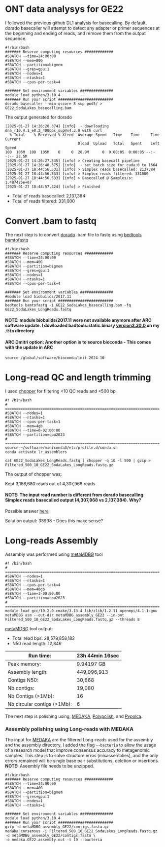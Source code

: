 # ONT data analysys for GE22
I followed the previous github DL1 analysis for basecalling. By default, dorado basecaller will attempt to detect any adapter or 
primer sequences at the beginning and ending of reads, and remove them from the output sequence.
```
#!/bin/bash
####### Reserve computing resources #############
#SBATCH --time=24:00:00
#SBATCH --mem=80G
#SBATCH --partition=bigmem
#SBATCH --gres=gpu:1
#SBATCH --nodes=1
#SBATCH --ntasks=1
#SBATCH --cpus-per-task=4

####### Set environment variables ###############
module load python/3.10.4
####### Run your script #########################
dorado basecaller --min-qscore 8 sup pod5/ > GE22_SodaLakes_basecalling.bam
```

The output generated for dorado
```
[2025-01-27 14:26:20.374] [info]  - downloading dna_r10.4.1_e8.2_400bps_sup@v4.3.0 with curl
  % Total    % Received % Xferd  Average Speed   Time    Time     Time  Current
                                 Dload  Upload   Total   Spent    Left  Speed
100  105M  100  105M    0     0  20.9M      0  0:00:05  0:00:05 --:--:-- 23.5M
[2025-01-27 14:26:27.845] [info] > Creating basecall pipeline
[2025-01-27 14:26:40.375] [info]  - set batch size for cuda:0 to 1664
[2025-01-27 18:44:56.531] [info] > Simplex reads basecalled: 2137384
[2025-01-27 18:44:56.533] [info] > Simplex reads filtered: 331000
[2025-01-27 18:44:56.533] [info] > Basecalled @ Samples/s: 1.487425e+07
[2025-01-27 18:44:57.424] [info] > Finished
```
-  Total of reads basecalled: 2,137,384
-  Total of reads filtered: 331,000

# Convert .bam to fastq
The next step is to convert [dorado](https://github.com/nanoporetech/dorado) .bam file to fastq using [bedtools bamtofastq](https://bedtools.readthedocs.io/en/latest/content/tools/bamtofastq.html)

```
#!/bin/bash
####### Reserve computing resources #############
#SBATCH --time=24:00:00
#SBATCH --mem=40G
#SBATCH --partition=bigmem
#SBATCH --gres=gpu:1
#SBATCH --nodes=1
#SBATCH --ntasks=1
#SBATCH --cpus-per-task=4

####### Set environment variables ###############
#module load biobuilds/2017.11
####### Run your script #########################
bedtools bamtofastq -i GE22_SodaLakes_basecalling.bam -fq GE22_SodaLakes_LongReads.fastq
```

#### NOTE: module biobuilds/2017.11 were not available anymore after ARC software update. I dowloaded badtools.static.binary [version2.30.0](https://github.com/arq5x/bedtools2/releases) on my ```/bin``` directory 

#### ARC Dmitri option:  Another option is to source bioconda - This comes with the update in ARC
```
source /global/software/bioconda/init-2024-10
```

# Long-read QC and length trimming
I used [chopper](https://github.com/wdecoster/chopper) for filtering <10 QC reads and <500 bp
```
#! /bin/bash
# ======================================================================
#SBATCH --nodes=1
#SBATCH --ntasks=1
#SBATCH --cpus-per-task=1
#SBATCH --mem=4gb
#SBATCH --time=0-02:00:00
#SBATCH --partition=cpu2023
# ======================================================================
source ~/software/miniconda3/etc/profile.d/conda.sh
conda activate lr_assemblers

cat GE22_SodaLakes_LongReads.fastq | chopper -q 10 -l 500 | gzip > Filtered_500_10_GE22_SodaLakes_LongReads.fastq.gz
```

The output of chopper was:

Kept 3,186,680 reads out of 4,307,968 reads 
#### NOTE: The input read number is different from dorado basecalling Simplex reads basecalled output (4,307,968 vs 2,137,384). Why? 
Possible answer [here](https://github.com/nanoporetech/dorado/issues/992) 

Solution output: 33938 - Does this make sense?

# Long-reads Assembly

Assembly was performed using [metaMDBG](https://github.com/GaetanBenoitDev/metaMDBG) tool 

```
#! /bin/bash
# ======================================================================
#SBATCH --nodes=1
#SBATCH --ntasks=1
#SBATCH --cpus-per-task=4
#SBATCH --mem=40gb
#SBATCH --time=3-00:00:00
#SBATCH --partition=cpu2023
# ======================================================================
module load gcc/10.2.0 cmake/3.13.4 lib/zlib/1.2.11 openmpi/4.1.1-gnu
metaMDBG asm --out-dir metaMDBG_assembly_GE22 --in-ont Filtered_500_10_GE22_SodaLakes_LongReads.fastq.gz --threads 8
```

[metaMDBG](https://github.com/GaetanBenoitDev/metaMDBG) tool output:

- Total read bps:  28,579,858,182
- N50 read length: 12,846
  
| Run time: | 23h 44min 16sec|
|----------- | -------------- |
|Peak memory: |9.94197 GB |
|Assembly length:|449,096,913 |
|Contigs N50:|30,868 |
|Nb contigs:|19,080 |
|Nb Contigs (>1Mb):|16 |
|Nb circular contigs (>1Mb):| 6 |

The next step is polishing using, [MEDAKA](https://github.com/nanoporetech/medaka), [Polypolish](https://github.com/rrwick/Polypolish), and [Pypolca](https://github.com/gbouras13/pypolca).

### Assembly polishing using Long-reads with MEDAKA

The input for [MEDAKA](https://github.com/nanoporetech/medaka) are the filtered Long-reads used for the assembly and the assembly directory. I added the flag `--bacteria` to allow the usage of a research model that improve consensus accuracy to metagenomic samples. This step is to solve structure erros (misassemblies), and the only errors remained will be single base pair substitutions, deletion or insertions.  **NOTE:** Aseembly file needs to be unzipped.

```
#!/bin/bash
####### Reserve computing resources #############
#SBATCH --time=24:00:00
#SBATCH --mem=40G
#SBATCH --partition=bigmem
#SBATCH --gres=gpu:1
#SBATCH --nodes=1
#SBATCH --ntasks=1

####### Set environment variables ###############
module load python/3.10.4
####### Run your script #########################
gzip -d metaMDBG_assembly_GE22/contigs.fasta.gz
medaka_consensus -i Filtered_500_10_GE22_SodaLakes_LongReads.fastq.gz -d metaMDBG_assembly_GE22/contigs.fasta \
-o medaka.GE22.assembly.out -t 10 --bacteria
```
















